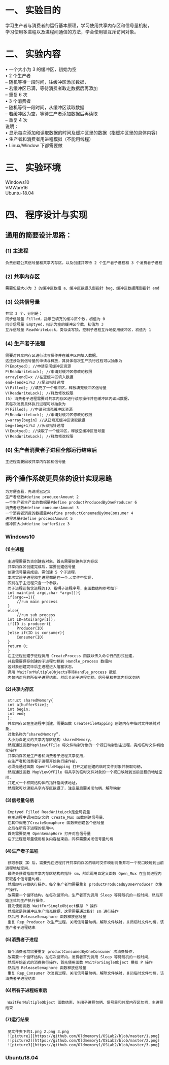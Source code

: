 # 一、 实验目的
学习生产者与消费者的运行基本原理，学习使用共享内存区和信号量机制，\
学习使用多进程以及进程间通信的方法，学会使用锁互斥访问对象。
# 二、 实验内容
• 一个大小为 3 的缓冲区，初始为空\
• 2 个生产者\
– 随机等待一段时间，往缓冲区添加数据，\
– 若缓冲区已满，等待消费者取走数据后再添加\
– 重复 6 次\
• 3 个消费者\
– 随机等待一段时间，从缓冲区读取数据\
– 若缓冲区为空，等待生产者添加数据后再读取\
– 重复 4 次\
说明：\
• 显示每次添加和读取数据的时间及缓冲区里的数据（指缓冲区里的具体内容）\
• 生产者和消费者用进程模拟（不能用线程）\
• Linux/Window 下都需要做
# 三、 实验环境
Windows10\
VMWare16\
Ubuntu-18.04
# 四、 程序设计与实现
## 通用的简要设计思路：
### (1) 主进程
    负责创建公共信号量和共享内存区，以及创建并等待 2 个生产者子进程和 3 个消费者子进程
### (2) 共享内存区
    需要包括大小为 3 的缓冲区数组 a、缓冲区数据头部指针 beg、缓冲区数据尾部指针 end
### (3) 公共信号量
    共需 3 个，分别是：
    同步信号量 Filled，指示已填充的缓冲区个数，初值为 0
    同步信号量 Emptyed，指示为空的缓冲区个数，初值为 3
    互斥信号量 ReadWriteLock，类似读写锁，控制子进程互斥地使用缓冲区，初值为 1
### (4) 生产者子进程
    需要对共享内存区进行读写操作并在缓冲区内填入数据，
    这还涉及到信号量的申请与释放，其具体每次生产执行过程可以抽象为
    P(Emptyed); //申请空闲缓冲区资源
    P(ReadWriteLock); //申请对缓冲区修改的权限
    array[end]=x //在空缓冲区填入数据
    end=(end+1)%3 //尾部指针递增
    V(Filled); //填充了一个缓冲区，释放填充缓冲区信号量
    V(ReadWriteLock); //释放修改权限
    (5) 消费者子进程需要对共享内存区进行读写操作并在缓冲区内读出数据，
    其每次消费具体执行过程可以抽象为
    P(Filled); //申请已填充缓冲区资源
    P(ReadWriteLock); //申请对缓冲区修改的权限
    y=array[begin] //从已填充缓冲区读取数据
    beg=(beg+1)%3 //头部指针递增
    V(Emptyed); //读取了一个缓冲区，释放空缓冲区信号量
    V(ReadWriteLock); //释放修改权限
### (6) 生产者消费者子进程全部运行结束后
    主进程需要回收共享内存区和信号量
## 两个操作系统更具体的设计实现思路
    为方便查看，先说明宏定义
    生产者总数#define producerAmount 2  
    一个生产者生产出的数据量#define productProducedByOneProducer 6
    消费者总数#define consumerAmount 3
    一个消费者消费的数据量#define productConsumedByOneConsumer 4
    进程总量#define processAmount 5
    缓冲区大小#define bufferSize 3
### Windows10
#### (1)主进程
     主进程需要负责创建各对象，首先需要创建共享内存区
     共享内存区创建完成后，需要创建信号量
     创建信号量完成后，需创建 5 个子进程，
     本次实验子进程和主进程都是在一个.c文件中实现，
     区别在于主进程只含一个参数，
     而子进程还包含进程的ID，指明子进程序号，主函数结构参考如下
     int main(int argc,char *argv[]){
     if(argc==1){
         //run main process
     }
     else{
         //run sub process
     int ID=atoi(argv[1]);
     if(ID is producer){
         Producer(ID)
     }else if(ID is consumer){
         Consumer(ID)
     }
     return 0;
     }
     在主进程创建子进程调用 CreateProcess 函数以传入命令行的形式创建，
     并且需要保存创建的子进程句柄到 Handle_process 数组内
     各对象创建完毕后主进程进入阻塞状态，
     调用 WaitForMultipleObjects等待Handle_process 数组
     内句柄对应的所有子进程结束。然后关闭子进程句柄、信号量和共享内存区句柄
#### (2)共享内存区
     struct sharedMemory{
     int a[bufferSize];
     int begin;
     int end;
     };
     共享内存区在主进程中创建，需要函数 CreateFileMapping 创建内存中临时文件映射对象，
     对象名称为“sharedMemory”，
     大小为自定义的共享内存区结构 sharedMemory，
     然后通过函数MapViewOfFile 将文件映射对象的一个视口映射到主进程，完成临时文件初始化操作
     共享内存区是生产者和消费者子进程共享使用，
     在生产者和消费者子进程开始执行操作前，
     必须先通过函数 OpenFileMapping 打开之前创建的临时文件对象并获取句柄，
     然后通过函数 MapViewOfFIle 将共享的临时文件对象的一个视口映射到当前进程的地址空间，
     并定义一个相同结构体的指针指向该地址，
     然后就可以读取共享内存区数据了，注意最后要关闭句柄，解除映射
#### (3)信号量句柄
     Emptyed Filled ReadWriteLock是全局变量
     在主进程中调用自定义的 Create_Mux 函数创建信号量，
     在其中调用了CreateSemaphore 函数来创建各个信号量
     之后在所有子进程的使用中，
     首先需要使用 OpenSemapHore 打开对应信号量
     在子进程信号量使用相关内容结束后，同样需要关闭信号量句柄
#### (4)生产者子进程
     获取参数 ID 后，需要先在进程打开共享内存区的临时文件映射对象并将一个视口映射到当前进程地址空间，
     最终会获得指向共享内存区结构的指针 sm，然后调用自定义函数 Open_Mux 在当前进程内获取各个信号量句柄，
     然后即可开始执行操作。每个生产者均需要重复 productProducedByOneProducer 次生产操作，
     故需要一个循环结构，在每次循环内，生产者首先调用 Sleep 等待随机的一段时间，然后开始正式的生产执行操作，
     首先使用函数 WaitForSingleObject模拟 P 操作
     然后就是往缓冲区生产填充数据，这里需要通过指针 sm 进行操作
     然后用 ReleaseSemaphore 函数释放信号量
     重复 Rep_Producer 次生产过程，关闭信号量句柄，解除文件映射，关闭临时文件句柄，该生产者子进程结束
#### (5)消费者子进程
     每个消费者均需要重复 productConsumedByOneConsumer 次消费操作，
     故需要一个循环结构，在每次循环内，消费者首先调用 Sleep 等待随机的一段时间，
     然后开始正式的消费执行操作，首先使用函数 WaitForSingleObject 模拟 P 操作
     然后用 ReleaseSemaphore 函数释放信号量
     重复 Rep_Consumer 次消费过程，关闭信号量句柄，解除文件映射，关闭临时文件句柄，该消费者子进程结束
#### (6)所有子进程结束后
     WaitForMultipleObject 函数结束，关闭子进程句柄、信号量和共享内存区句柄，主进程结束
#### (7)运行结果
     见文件夹下的1.png 2.png 3.png
     ![picture1][https://github.com/Oldmemory1/OSLab2/blob/master/1.png]
     ![picture2][https://github.com/Oldmemory1/OSLab2/blob/master/2.png]
     ![picture3][https://github.com/Oldmemory1/OSLab2/blob/master/3.png]
### Ubuntu18.04




